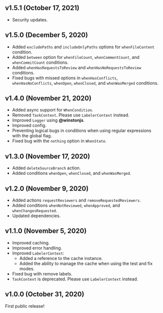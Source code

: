 ## v1.5.1 (October 17, 2021)

* Security updates.

## v1.5.0 (December 5, 2020)

* Added `excludePaths` and `includeOnlyPaths` options for `whenFileContent` condition.
* Added `between` option for `whenFileCount`, `whenCommentCount`, and `whenCommitCount` conditions.
* Added `whenHasRequestsToReview` and `whenHasNoRequestsToReview` conditions.
* Fixed bugs with missed options in `whenHasConflicts`, `whenHasNoConflicts`,
  `whenOpen`, `whenClosed`, and `whenWasMerged` conditions.

## v1.4.0 (November 21, 2020)

* Added async support for `WhenCondition`.
* Removed `TaskContext`. Please use `LabelerContext` instead.
* Improved `Logger` using **@winstonjs**.
* Improved config.
* Preventing logical bugs in conditions when using regular expressions with the global flag.
* Fixed bug with the `nothing` option in `WhenState`.

## v1.3.0 (November 17, 2020)

* Added `deleteSourceBranch` action.
* Added conditions `whenOpen`, `whenClosed`, and `whenWasMerged`.

## v1.2.0 (November 9, 2020)

* Added actions `requestReviewers` and `removeRequestedReviewers`.
* Added conditions `whenNotReviewed`, `whenApproved`, and `whenChangesRequested`.
* Updated dependencies.

## v1.1.0 (November 5, 2020)

* Improved caching.
* Improved error handling.
* Improved `LabelerContext`:
  * Added a reference to the cache instance.
  * Added the ability to manage the cache when using the test and fix modes.
* Fixed bug with remove labels.
* `TaskContext` is deprecated. Please use `LabelerContext` instead.

## v1.0.0 (October 31, 2020)

First public release!
